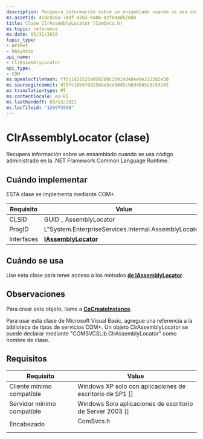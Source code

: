 ```yaml
---
description: Recupera información sobre un ensamblado cuando se usa código administrado en la .NET Framework Common Language Runtime.
ms.assetid: 45dcdc6a-74df-4763-ba8b-82f604db78d4
title: Clase ClrAssemblyLocator (ComSvcs.h)
ms.topic: reference
ms.date: 05/31/2018
topic_type:
- APIRef
- kbSyntax
api_name:
- ClrAssemblyLocator
api_type:
- COM
ms.openlocfilehash: ff5c1d21525a950208c1b919d4dee0e2122d2e50
ms.sourcegitcommit: d75fc10b9f0825bbe5ce5045c90d4045e3c53243
ms.translationtype: MT
ms.contentlocale: es-ES
ms.lasthandoff: 09/13/2021
ms.locfileid: "126973568"
---
```

# <a name="clrassemblylocator-class"></a>ClrAssemblyLocator (clase)

Recupera información sobre un ensamblado cuando se usa código administrado en la .NET Framework Common Language Runtime.

## <a name="when-to-implement"></a>Cuándo implementar

ESTA clase se implementa mediante COM+.



| Requisito | Value |
|------------|-------------------------------------------------------|
| CLSID      | GUID \_ AssemblyLocator                                 |
| ProgID     | L"System.EnterpriseServices.Internal.AssemblyLocator" |
| Interfaces | [**IAssemblyLocator**](/windows/desktop/api/ComSvcs/nn-comsvcs-iassemblylocator)          |



 

## <a name="when-to-use"></a>Cuándo se usa

Use esta clase para tener acceso a los métodos [**de IAssemblyLocator**](/windows/desktop/api/ComSvcs/nn-comsvcs-iassemblylocator).

## <a name="remarks"></a>Observaciones

Para crear este objeto, llame a [**CoCreateInstance**](/windows/desktop/api/combaseapi/nf-combaseapi-cocreateinstance).

Para usar esta clase de Microsoft Visual Basic, agregue una referencia a la biblioteca de tipos de servicios COM+. Un objeto ClrAssemblyLocator se puede declarar mediante "COMSVCSLib.ClrAssemblyLocator" como nombre de clase.

## <a name="requirements"></a>Requisitos



| Requisito | Value |
|-------------------------------------|--------------------------------------------------------------------------------------|
| Cliente mínimo compatible<br/> | Windows XP solo con aplicaciones de escritorio de SP1 \[\]<br/>                                 |
| Servidor mínimo compatible<br/> | Windows Solo aplicaciones de escritorio de Server 2003 \[\]<br/>                                 |
| Encabezado<br/>                   | <dl> <dt>ComSvcs.h</dt> </dl> |



 

